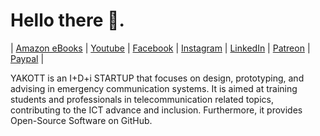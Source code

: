# Hello there 👋.

|
[Amazon eBooks](https://www.amazon.com/YAKOTTec/e/B08NZ1J1PJ/) |
[Youtube](https://www.youtube.com/channel/UCX0OJIAD9p3eljanX0_gtTA/) |
[Facebook](https://www.facebook.com/YAKOTTec/) |
[Instagram](https://www.instagram.com/YAKOTTec/) |
[LinkedIn](https://www.linkedin.com/company/YAKOTTec/) |
[Patreon](https://www.patreon.com/YAKOTTec/) |
[Paypal](https://paypal.me/YAKOTTec/)
|

YAKOTT is an I+D+i STARTUP that focuses on design, prototyping, and advising in emergency communication systems. It is aimed at training students and professionals in telecommunication related topics, contributing to the ICT advance and inclusion. Furthermore, it provides Open-Source Software on GitHub.
